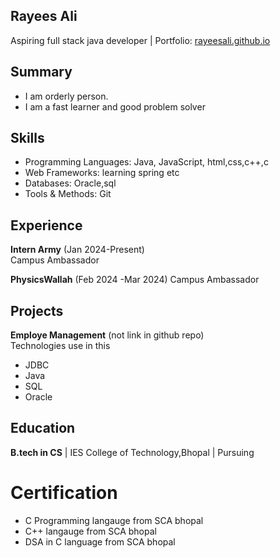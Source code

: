 ## Rayees Ali
Aspiring full stack java developer | Portfolio: [rayeesali.github.io](https://yourportfolio.github.io)

## Summary
- I am orderly person.
- I am a fast learner and good problem solver

## Skills
- Programming Languages: Java, JavaScript, html,css,c++,c 
- Web Frameworks: learning spring etc
- Databases: Oracle,sql
- Tools & Methods: Git

## Experience
**Intern Army** (Jan 2024-Present)   
Campus Ambassador

**PhysicsWallah** (Feb 2024 -Mar 2024)
Campus Ambassador

## Projects
**Employe Management** (not link in github repo)  
Technologies use in this
- JDBC
- Java
- SQL
- Oracle
  
## Education
**B.tech in CS** | IES College of Technology,Bhopal | Pursuing
# Certification
- C Programming langauge from SCA bhopal
- C++ langauge from SCA bhopal
- DSA in C language from SCA bhopal

